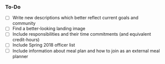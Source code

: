 ### To-Do

- [ ] Write new descriptions which better reflect current goals and community
- [ ] Find a better-looking landing image
- [ ] Include responsibilities and their time commitments (and equivalent credit-hours)
- [ ] Include Spring 2018 officer list
- [ ] Include information about meal plan and how to join as an external meal planner 
